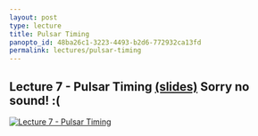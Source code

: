 ```yaml
--- 
layout: post
type: lecture
title: Pulsar Timing
panopto_id: 48ba26c1-3223-4493-b2d6-772932ca13fd
permalink: lectures/pulsar-timing
---
```


## Lecture 7 - Pulsar Timing [(slides)](https://docs.google.com/presentation/d/1hfKMa2342qBPs_A7MEkVMc0XcQi1MZVh9i9ELQFFbK0/edit?usp=sharing) Sorry no sound! :(
[![Lecture 7 - Pulsar Timing](https://uva.hosted.panopto.com/Panopto/Services/FrameGrabber.svc/FrameRedirect?objectId=cd511986-9110-4236-8f26-6b69172110f5&mode=Delivery)](https://uva.hosted.panopto.com/Panopto/Pages/Viewer.aspx?id=cd511986-9110-4236-8f26-6b69172110f5)


